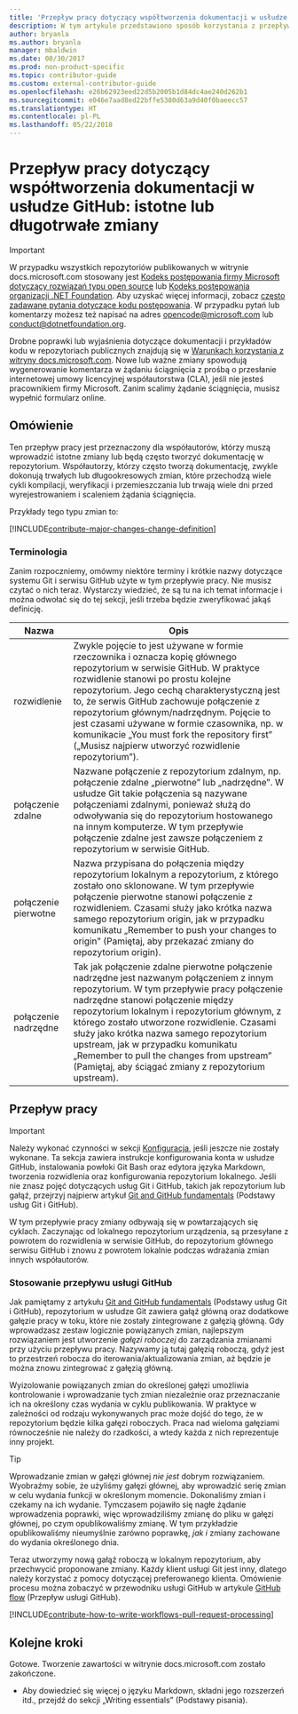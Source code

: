 ```yaml
---
title: 'Przepływ pracy dotyczący współtworzenia dokumentacji w usłudze GitHub: istotne lub długotrwałe zmiany'
description: W tym artykule przedstawiono sposób korzystania z przepływu pracy dla współautorów w przypadku dokonywania istotnych zmian w artykułach w witrynie docs.microsoft.com.
author: bryanla
ms.author: bryanla
manager: mbaldwin
ms.date: 08/30/2017
ms.prod: non-product-specific
ms.topic: contributor-guide
ms.custom: external-contributor-guide
ms.openlocfilehash: e26b62923eed22d5b2005b1d84dc4ae240d262b1
ms.sourcegitcommit: e046e7aad8ed22bffe5380d63a9d40f0baeecc57
ms.translationtype: HT
ms.contentlocale: pl-PL
ms.lasthandoff: 05/22/2018
---
```

# <a name="github-contribution-workflow-for-major-or-long-running-changes"></a>Przepływ pracy dotyczący współtworzenia dokumentacji w usłudze GitHub: istotne lub długotrwałe zmiany

> [!IMPORTANT]
> W przypadku wszystkich repozytoriów publikowanych w witrynie docs.microsoft.com stosowany jest [Kodeks postępowania firmy Microsoft dotyczący rozwiązań typu open source](https://opensource.microsoft.com/codeofconduct/) lub [Kodeks postępowania organizacji .NET Foundation](https://dotnetfoundation.org/code-of-conduct). Aby uzyskać więcej informacji, zobacz [często zadawane pytania dotyczące kodu postępowania](https://opensource.microsoft.com/codeofconduct/faq/). W przypadku pytań lub komentarzy możesz też napisać na adres [opencode@microsoft.com](mailto:opencode@microsoft.com) lub [conduct@dotnetfoundation.org](mailto:conduct@dotnetfoundation.org).<br>
>
> Drobne poprawki lub wyjaśnienia dotyczące dokumentacji i przykładów kodu w repozytoriach publicznych znajdują się w [Warunkach korzystania z witryny docs.microsoft.com](https://docs.microsoft.com/legal/termsofuse). Nowe lub ważne zmiany spowodują wygenerowanie komentarza w żądaniu ściągnięcia z prośbą o przesłanie internetowej umowy licencyjnej współautorstwa (CLA), jeśli nie jesteś pracownikiem firmy Microsoft. Zanim scalimy żądanie ściągnięcia, musisz wypełnić formularz online.

## <a name="overview"></a>Omówienie

Ten przepływ pracy jest przeznaczony dla współautorów, którzy muszą wprowadzić istotne zmiany lub będą często tworzyć dokumentację w repozytorium. Współautorzy, którzy często tworzą dokumentację, zwykle dokonują trwałych lub długookresowych zmian, które przechodzą wiele cykli kompilacji, weryfikacji i przemieszczania lub trwają wiele dni przed wyrejestrowaniem i scaleniem żądania ściągnięcia.

Przykłady tego typu zmian to:

[!INCLUDE[contribute-major-changes-change-definition](includes/contribute-how-to-write-workflows-major-change-definition.md)]

### <a name="terminology"></a>Terminologia

Zanim rozpoczniemy, omówmy niektóre terminy i krótkie nazwy dotyczące systemu Git i serwisu GitHub użyte w tym przepływie pracy. Nie musisz czytać o nich teraz. Wystarczy wiedzieć, że są tu na ich temat informacje i można odwołać się do tej sekcji, jeśli trzeba będzie zweryfikować jakąś definicję.

| Nazwa | Opis |
|-----------|-------------|
|rozwidlenie|Zwykle pojęcie to jest używane w formie rzeczownika i oznacza kopię głównego repozytorium w serwisie GitHub. W praktyce rozwidlenie stanowi po prostu kolejne repozytorium. Jego cechą charakterystyczną jest to, że serwis GitHub zachowuje połączenie z repozytorium głównym/nadrzędnym. Pojęcie to jest czasami używane w formie czasownika, np. w komunikacie „You must fork the repository first” („Musisz najpierw utworzyć rozwidlenie repozytorium”).|
|połączenie zdalne|Nazwane połączenie z repozytorium zdalnym, np. połączenie zdalne „pierwotne” lub „nadrzędne”. W usłudze Git takie połączenia są nazywane połączeniami zdalnymi, ponieważ służą do odwoływania się do repozytorium hostowanego na innym komputerze. W tym przepływie połączenie zdalne jest zawsze połączeniem z repozytorium w serwisie GitHub.|
|połączenie pierwotne|Nazwa przypisana do połączenia między repozytorium lokalnym a repozytorium, z którego zostało ono sklonowane. W tym przepływie połączenie pierwotne stanowi połączenie z rozwidleniem. Czasami służy jako krótka nazwa samego repozytorium origin, jak w przypadku komunikatu „Remember to push your changes to origin” (Pamiętaj, aby przekazać zmiany do repozytorium origin).|
|połączenie nadrzędne|Tak jak połączenie zdalne pierwotne połączenie nadrzędne jest nazwanym połączeniem z innym repozytorium. W tym przepływie pracy połączenie nadrzędne stanowi połączenie między repozytorium lokalnym i repozytorium głównym, z którego zostało utworzone rozwidlenie. Czasami służy jako krótka nazwa samego repozytorium upstream, jak w przypadku komunikatu „Remember to pull the changes from upstream” (Pamiętaj, aby ściągać zmiany z repozytorium upstream).|

## <a name="workflow"></a>Przepływ pracy

>[!IMPORTANT]
> Należy wykonać czynności w sekcji [Konfiguracja](get-started-setup-github.md), jeśli jeszcze nie zostały wykonane. Ta sekcja zawiera instrukcje konfigurowania konta w usłudze GitHub, instalowania powłoki Git Bash oraz edytora języka Markdown, tworzenia rozwidlenia oraz konfigurowania repozytorium lokalnego. Jeśli nie znasz pojęć dotyczących usług Git i GitHub, takich jak repozytorium lub gałąź, przejrzyj najpierw artykuł [Git and GitHub fundamentals](git-github-fundamentals.md) (Podstawy usług Git i GitHub).

W tym przepływie pracy zmiany odbywają się w powtarzających się cyklach. Zaczynając od lokalnego repozytorium urządzenia, są przesyłane z powrotem do rozwidlenia w serwisie GitHub, do repozytorium głównego serwisu GitHub i znowu z powrotem lokalnie podczas wdrażania zmian innych współautorów.

### <a name="use-github-flow"></a>Stosowanie przepływu usługi GitHub

Jak pamiętamy z artykułu [Git and GitHub fundamentals](git-github-fundamentals.md#git) (Podstawy usług Git i GitHub), repozytorium w usłudze Git zawiera gałąź główną oraz dodatkowe gałęzie pracy w toku, które nie zostały zintegrowane z gałęzią główną. Gdy wprowadzasz zestaw logicznie powiązanych zmian, najlepszym rozwiązaniem jest utworzenie *gałęzi roboczej* do zarządzania zmianami przy użyciu przepływu pracy. Nazywamy ją tutaj gałęzią roboczą, gdyż jest to przestrzeń robocza do iterowania/aktualizowania zmian, aż będzie je można znowu zintegrować z gałęzią główną.

Wyizolowanie powiązanych zmian do określonej gałęzi umożliwia kontrolowanie i wprowadzanie tych zmian niezależnie oraz przeznaczanie ich na określony czas wydania w cyklu publikowania. W praktyce w zależności od rodzaju wykonywanych prac może dojść do tego, że w repozytorium będzie kilka gałęzi roboczych. Praca nad wieloma gałęziami równocześnie nie należy do rzadkości, a wtedy każda z nich reprezentuje inny projekt.

>[!TIP]
>Wprowadzanie zmian w gałęzi głównej *nie jest* dobrym rozwiązaniem. Wyobraźmy sobie, że użyliśmy gałęzi głównej, aby wprowadzić serię zmian w celu wydania funkcji w określonym momencie. Dokonaliśmy zmian i czekamy na ich wydanie. Tymczasem pojawiło się nagłe żądanie wprowadzenia poprawki, więc wprowadziliśmy zmianę do pliku w gałęzi głównej, po czym opublikowaliśmy zmianę. W tym przykładzie opublikowaliśmy nieumyślnie zarówno poprawkę, *jak i* zmiany zachowane do wydania określonego dnia.

Teraz utworzymy nową gałąź roboczą w lokalnym repozytorium, aby przechwycić proponowane zmiany. Każdy klient usługi Git jest inny, dlatego należy korzystać z pomocy dotyczącej preferowanego klienta. Omówienie procesu można zobaczyć w przewodniku usługi GitHub w artykule [GitHub flow](https://guides.github.com/introduction/flow/) (Przepływ usługi GitHub).

[!INCLUDE[contribute-how-to-write-workflows-pull-request-processing](includes/contribute-how-to-write-workflows-pull-request-processing.md)]

## <a name="next-steps"></a>Kolejne kroki

Gotowe. Tworzenie zawartości w witrynie docs.microsoft.com zostało zakończone.

- Aby dowiedzieć się więcej o języku Markdown, składni jego rozszerzeń itd., przejdź do sekcji „Writing essentials” (Podstawy pisania).
